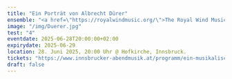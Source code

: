 ```yaml
---
title: "Ein Porträt von Albrecht Dürer"
ensemble: "<a href=\"https://royalwindmusic.org/\">The Royal Wind Music</a>"
image: "/img/Duerer.jpg"
test: "4"
eventdate: 2025-06-28T20:00:00+02:00
expirydate: 2025-06-29
location: 28. Juni 2025, 20:00 Uhr @ Hofkirche, Innsbruck.
tickets: "https://www.innsbrucker-abendmusik.at/programm/ein-musikalisches-portat-albrecht-durers"
draft: false
---
```

